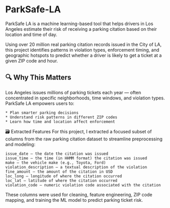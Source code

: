 # ParkSafe-LA

ParkSafe LA is a machine learning-based tool that helps drivers in Los Angeles estimate their risk of receiving a parking citation based on their location and time of day.

Using over 20 million real parking citation records issued in the City of LA, this project identifies patterns in violation types, enforcement timing, and geographic hotspots to predict whether a driver is likely to get a ticket at a given ZIP code and hour.

## 🔍 Why This Matters
Los Angeles issues millions of parking tickets each year — often concentrated in specific neighborhoods, time windows, and violation types. ParkSafe LA empowers users to:

    * Plan smarter parking decisions
    * Understand risk patterns in different ZIP codes
    * Learn how time and location affect enforcement

🗃️ Extracted Features
For this project, I extracted a focused subset of columns from the raw parking citation dataset to streamline preprocessing and modeling:

    issue_date – the date the citation was issued
    issue_time – the time (in HHMM format) the citation was issued
    make – the vehicle make (e.g., Toyota, Ford)
    violation_description – a textual description of the violation
    fine_amount – the amount of the citation in USD
    loc_long – longitude of where the citation occurred
    loc_lat – latitude of where the citation occurred
    violation_code – numeric violation code associated with the citation
These columns were used for cleaning, feature engineering, ZIP code mapping, and training the ML model to predict parking ticket risk.